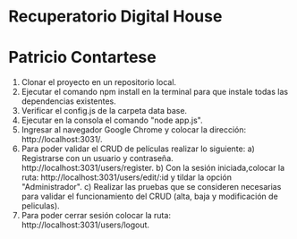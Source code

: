 # Recuperatorio Digital House
# Patricio Contartese
1) Clonar el proyecto en un repositorio local.
2) Ejecutar el comando npm install en la terminal para que instale todas las dependencias existentes.
3) Verificar el config.js de la carpeta data base.
4) Ejecutar en la consola el comando "node app.js".
5) Ingresar al navegador Google Chrome y colocar la dirección: http://localhost:3031/.
6) Para poder validar el CRUD de películas realizar lo siguiente:
    a) Registrarse con un usuario y contraseña. http://localhost:3031/users/register.
    b) Con la sesión iniciada,colocar la ruta: http://localhost:3031/users/edit/:id y tildar la opción "Administrador".
    c) Realizar las pruebas que se consideren necesarias para validar el funcionamiento del CRUD (alta, baja y modificación de peliculas).
7) Para poder cerrar sesión colocar la ruta: http://localhost:3031/users/logout.    
